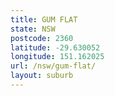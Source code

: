 ```yaml
---
title: GUM FLAT
state: NSW
postcode: 2360
latitude: -29.630052
longitude: 151.162025
url: /nsw/gum-flat/
layout: suburb
---
```

